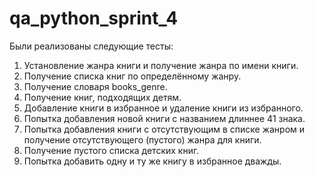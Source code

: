# qa_python_sprint_4
Были реализованы следующие тесты:
1. Установление жанра книги и получение жанра по имени книги.
2. Получение списка книг по определённому жанру.
3. Получение словаря books_genre.
4. Получение книг, подходящих детям.
5. Добавление книги в избранное и удаление книги из избранного.
6. Попытка добавления новой книги с названием длиннее 41 знака.
7. Попытка добавления книги с отсутствующим в списке жанром и получение отсутствующего (пустого) жанра для книги.
8. Получение пустого списка детских книг.
9. Попытка добавить одну и ту же книгу в избранное дважды.
